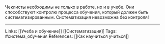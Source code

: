 Чеклисты необходимы не только в работе, но и в учебе. Они способствуют контролю процесса обучения, который должен быть систематизированным. Систематизация невозможна без контроля!
___
Links: [[Учеба и обучение]] [[Систематизация]] 
Tags: #система_обучения
References: [[Как научиться учиться]]